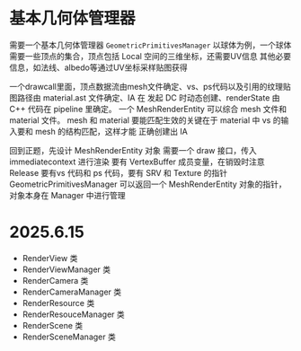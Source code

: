 # 基本几何体管理器
需要一个基本几何体管理器 `GeometricPrimitivesManager`
以球体为例，一个球体需要一些顶点的集合，顶点包括 Local 空间的三维坐标，还需要UV信息
其他必要信息，如法线、albedo等通过UV坐标采样贴图获得

一个drawcall里面，顶点数据流由mesh文件确定、vs、ps代码以及引用的纹理贴图路径由 material.ast 文件确定、IA 在 发起 DC 时动态创建、renderState 由 C++ 代码在 pipeline 里确定。
一个 MeshRenderEntity 可以综合 mesh 文件和 material 文件。
mesh 和 material 要能匹配生效的关键在于 material 中 vs 的输入要和 mesh 的结构匹配，这样才能
正确创建出 IA

回到正题，先设计 MeshRenderEntity 对象
需要一个 draw 接口，传入 immediatecontext 进行渲染
要有 VertexBuffer 成员变量，在销毁时注意 Release
要有vs 代码和 ps 代码，要有 SRV 和 Texture 的指针
GeometricPrimitivesManager 可以返回一个 MeshRenderEntity 对象的指针，对象本身在 Manager 中进行管理

# 2025.6.15
- RenderView 类
- RenderViewManager 类
- RenderCamera 类
- RenderCameraManager 类
- RenderResource 类
- RenderResouceManager 类
- RenderScene 类
- RenderSceneManager 类